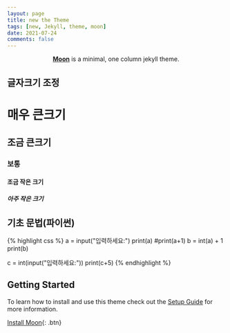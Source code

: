 ```yaml
---
layout: page
title: new the Theme
tags: [new, Jekyll, theme, moon]
date: 2021-07-24
comments: false
---
```

<center><a href="http://taylantatli.github.io/Moon"><b>Moon</b></a> is a minimal, one column jekyll theme.</center>


## 글자크기 조정
# 매우 큰크기
## 조금 큰크기
### 보통
#### 조금 작은 크기
##### 아주 작은 크기

## 기초 문법(파이썬)

{% highlight css %}
a = input("입력하세요:")
print(a)
#print(a+1)
b = int(a) + 1
print(b)

c = int(input("입력하세요:"))
print(c+5)
{% endhighlight %}

## Getting Started

To learn how to install and use this theme check out the [Setup Guide](http://taylantatli.me/Moon/moon-theme/) for more information.
      
[Install Moon](https://github.com/TaylanTatli/Moon){: .btn}

